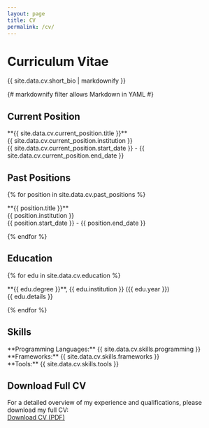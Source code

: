 ```yaml
---
layout: page
title: CV
permalink: /cv/
---
```


# Curriculum Vitae

<p>{{ site.data.cv.short_bio | markdownify }}</p> {# markdownify filter allows Markdown in YAML #}

## Current Position

<p>
  **{{ site.data.cv.current_position.title }}**<br>
  {{ site.data.cv.current_position.institution }}<br>
  {{ site.data.cv.current_position.start_date }} - {{ site.data.cv.current_position.end_date }}
</p>

## Past Positions

{% for position in site.data.cv.past_positions %}

<p>
  **{{ position.title }}**<br>
  {{ position.institution }}<br>
  {{ position.start_date }} - {{ position.end_date }}
</p>
{% endfor %}

<h2>Education</h2>
{% for edu in site.data.cv.education %}
<p>
  **{{ edu.degree }}**, {{ edu.institution }} ({{ edu.year }})<br>
  {{ edu.details }}
</p>
{% endfor %}

<h2>Skills</h2>
<p>
  **Programming Languages:** {{ site.data.cv.skills.programming }}<br>
  **Frameworks:** {{ site.data.cv.skills.frameworks }}<br>
  **Tools:** {{ site.data.cv.skills.tools }}
</p>

<h2>Download Full CV</h2>
<p>
  For a detailed overview of my experience and qualifications, please download my full CV:<br>
  <a href="{{ '/assets/John_Doe_CV.pdf' | relative_url }}" target="_blank" class="btn btn-primary">Download CV (PDF)</a>
</p>
